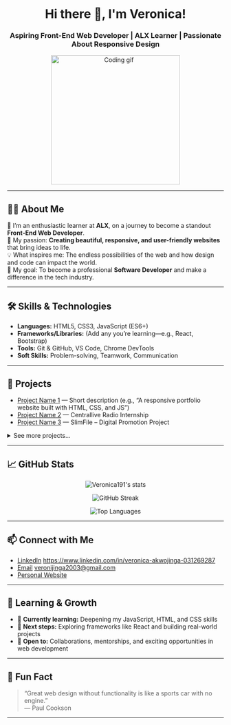 <!-- Veronica191's GitHub Profile README -->

<h1 align="center">Hi there 👋, I'm Veronica!</h1>
<h3 align="center">Aspiring Front-End Web Developer | ALX Learner | Passionate About Responsive Design</h3>

<p align="center">
  <img src="https://media.giphy.com/media/L8K62iTDkzGX6/giphy.gif" width="300" alt="Coding gif" />
</p>

---

## 👩‍💻 About Me

🌱 I’m an enthusiastic learner at **ALX**, on a journey to become a standout **Front-End Web Developer**.  
🚀 My passion: **Creating beautiful, responsive, and user-friendly websites** that bring ideas to life.  
💡 What inspires me: The endless possibilities of the web and how design and code can impact the world.  
🎯 My goal: To become a professional **Software Developer** and make a difference in the tech industry.

---

## 🛠️ Skills & Technologies

- **Languages:** HTML5, CSS3, JavaScript (ES6+)
- **Frameworks/Libraries:** (Add any you’re learning—e.g., React, Bootstrap)
- **Tools:** Git & GitHub, VS Code, Chrome DevTools
- **Soft Skills:** Problem-solving, Teamwork, Communication

---

## 🌟 Projects

- [Project Name 1](#) — Short description (e.g., “A responsive portfolio website built with HTML, CSS, and JS”)
- [Project Name 2](#) —  Centrallive Radio Internship
- [Project Name 3](#) — SlimFile – Digital Promotion Project

<details>
  <summary>See more projects...</summary>
  
  - [Project Name 4](#) — Description
  - [Project Name 5](#) — Description

</details>

---

## 📈 GitHub Stats

<p align="center">
  <img src="https://github-readme-stats.vercel.app/api?username=Veronica191&show_icons=true&theme=radical" alt="Veronica191's stats" />
</p>
<p align="center">
  <img src="https://github-readme-streak-stats.herokuapp.com/?user=Veronica191&theme=radical" alt="GitHub Streak" />
</p>
<p align="center">
  <img src="https://github-readme-stats.vercel.app/api/top-langs/?username=Veronica191&layout=compact&theme=radical" alt="Top Languages" />
</p>

---

## 📫 Connect with Me

- [LinkedIn](#) <https://www.linkedin.com/in/veronica-akwojinga-031269287>
- [Email](#) <veronijinga2003@gmail.com>
- [Personal Website](#) <!-- Add your website if you have one -->

---

## 🌱 Learning & Growth

- 🔭 **Currently learning:** Deepening my JavaScript, HTML, and CSS skills
- 🚀 **Next steps:** Exploring frameworks like React and building real-world projects
- 🤝 **Open to:** Collaborations, mentorships, and exciting opportunities in web development

---

## 🎨 Fun Fact

> “Great web design without functionality is like a sports car with no engine.”  
> — Paul Cookson

---

<!--
**Veronica191/Veronica191** is a ✨ special ✨ repository because its README.md (this file) appears on your GitHub profile!
-->





